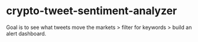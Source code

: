 # crypto-tweet-sentiment-analyzer
Goal is to see what tweets move the markets > filter for keywords > build an alert dashboard.

